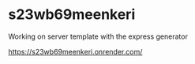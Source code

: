 # s23wb69meenkeri
Working on server template with the express generator

https://s23wb69meenkeri.onrender.com/
